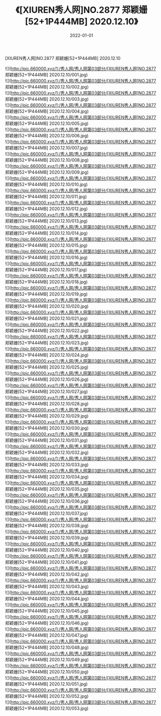 ﻿---
layout: post
title:  《[XIUREN秀人网]NO.2877 郑颖姗[52+1P444MB] 2020.12.10》
date:   2022-01-01
img: http://pic.660000.xyz/1:/秀人网/秀人网第03部分/[XIUREN秀人网]NO.2877 郑颖姗[52+1P444MB] 2020.12.10/000.jpg
categories: [美女, 清纯, 唯美]
---

[XIUREN秀人网]NO.2877 郑颖姗[52+1P444MB] 2020.12.10

 ![](http://pic.660000.xyz/1:/秀人网/秀人网第03部分/[XIUREN秀人网]NO.2877 郑颖姗[52+1P444MB] 2020.12.10/001.jpg) <br>![](http://pic.660000.xyz/1:/秀人网/秀人网第03部分/[XIUREN秀人网]NO.2877 郑颖姗[52+1P444MB] 2020.12.10/002.jpg) <br>![](http://pic.660000.xyz/1:/秀人网/秀人网第03部分/[XIUREN秀人网]NO.2877 郑颖姗[52+1P444MB] 2020.12.10/003.jpg) <br>![](http://pic.660000.xyz/1:/秀人网/秀人网第03部分/[XIUREN秀人网]NO.2877 郑颖姗[52+1P444MB] 2020.12.10/004.jpg) <br>![](http://pic.660000.xyz/1:/秀人网/秀人网第03部分/[XIUREN秀人网]NO.2877 郑颖姗[52+1P444MB] 2020.12.10/005.jpg) <br>![](http://pic.660000.xyz/1:/秀人网/秀人网第03部分/[XIUREN秀人网]NO.2877 郑颖姗[52+1P444MB] 2020.12.10/006.jpg) <br>![](http://pic.660000.xyz/1:/秀人网/秀人网第03部分/[XIUREN秀人网]NO.2877 郑颖姗[52+1P444MB] 2020.12.10/007.jpg) <br>![](http://pic.660000.xyz/1:/秀人网/秀人网第03部分/[XIUREN秀人网]NO.2877 郑颖姗[52+1P444MB] 2020.12.10/008.jpg) <br>![](http://pic.660000.xyz/1:/秀人网/秀人网第03部分/[XIUREN秀人网]NO.2877 郑颖姗[52+1P444MB] 2020.12.10/009.jpg) <br>![](http://pic.660000.xyz/1:/秀人网/秀人网第03部分/[XIUREN秀人网]NO.2877 郑颖姗[52+1P444MB] 2020.12.10/010.jpg) <br>![](http://pic.660000.xyz/1:/秀人网/秀人网第03部分/[XIUREN秀人网]NO.2877 郑颖姗[52+1P444MB] 2020.12.10/011.jpg) <br>![](http://pic.660000.xyz/1:/秀人网/秀人网第03部分/[XIUREN秀人网]NO.2877 郑颖姗[52+1P444MB] 2020.12.10/012.jpg) <br>![](http://pic.660000.xyz/1:/秀人网/秀人网第03部分/[XIUREN秀人网]NO.2877 郑颖姗[52+1P444MB] 2020.12.10/013.jpg) <br>![](http://pic.660000.xyz/1:/秀人网/秀人网第03部分/[XIUREN秀人网]NO.2877 郑颖姗[52+1P444MB] 2020.12.10/014.jpg) <br>![](http://pic.660000.xyz/1:/秀人网/秀人网第03部分/[XIUREN秀人网]NO.2877 郑颖姗[52+1P444MB] 2020.12.10/015.jpg) <br>![](http://pic.660000.xyz/1:/秀人网/秀人网第03部分/[XIUREN秀人网]NO.2877 郑颖姗[52+1P444MB] 2020.12.10/016.jpg) <br>![](http://pic.660000.xyz/1:/秀人网/秀人网第03部分/[XIUREN秀人网]NO.2877 郑颖姗[52+1P444MB] 2020.12.10/017.jpg) <br>![](http://pic.660000.xyz/1:/秀人网/秀人网第03部分/[XIUREN秀人网]NO.2877 郑颖姗[52+1P444MB] 2020.12.10/018.jpg) <br>![](http://pic.660000.xyz/1:/秀人网/秀人网第03部分/[XIUREN秀人网]NO.2877 郑颖姗[52+1P444MB] 2020.12.10/019.jpg) <br>![](http://pic.660000.xyz/1:/秀人网/秀人网第03部分/[XIUREN秀人网]NO.2877 郑颖姗[52+1P444MB] 2020.12.10/020.jpg) <br>![](http://pic.660000.xyz/1:/秀人网/秀人网第03部分/[XIUREN秀人网]NO.2877 郑颖姗[52+1P444MB] 2020.12.10/021.jpg) <br>![](http://pic.660000.xyz/1:/秀人网/秀人网第03部分/[XIUREN秀人网]NO.2877 郑颖姗[52+1P444MB] 2020.12.10/022.jpg) <br>![](http://pic.660000.xyz/1:/秀人网/秀人网第03部分/[XIUREN秀人网]NO.2877 郑颖姗[52+1P444MB] 2020.12.10/023.jpg) <br>![](http://pic.660000.xyz/1:/秀人网/秀人网第03部分/[XIUREN秀人网]NO.2877 郑颖姗[52+1P444MB] 2020.12.10/024.jpg) <br>![](http://pic.660000.xyz/1:/秀人网/秀人网第03部分/[XIUREN秀人网]NO.2877 郑颖姗[52+1P444MB] 2020.12.10/025.jpg) <br>![](http://pic.660000.xyz/1:/秀人网/秀人网第03部分/[XIUREN秀人网]NO.2877 郑颖姗[52+1P444MB] 2020.12.10/026.jpg) <br>![](http://pic.660000.xyz/1:/秀人网/秀人网第03部分/[XIUREN秀人网]NO.2877 郑颖姗[52+1P444MB] 2020.12.10/027.jpg) <br>![](http://pic.660000.xyz/1:/秀人网/秀人网第03部分/[XIUREN秀人网]NO.2877 郑颖姗[52+1P444MB] 2020.12.10/028.jpg) <br>![](http://pic.660000.xyz/1:/秀人网/秀人网第03部分/[XIUREN秀人网]NO.2877 郑颖姗[52+1P444MB] 2020.12.10/029.jpg) <br>![](http://pic.660000.xyz/1:/秀人网/秀人网第03部分/[XIUREN秀人网]NO.2877 郑颖姗[52+1P444MB] 2020.12.10/030.jpg) <br>![](http://pic.660000.xyz/1:/秀人网/秀人网第03部分/[XIUREN秀人网]NO.2877 郑颖姗[52+1P444MB] 2020.12.10/031.jpg) <br>![](http://pic.660000.xyz/1:/秀人网/秀人网第03部分/[XIUREN秀人网]NO.2877 郑颖姗[52+1P444MB] 2020.12.10/032.jpg) <br>![](http://pic.660000.xyz/1:/秀人网/秀人网第03部分/[XIUREN秀人网]NO.2877 郑颖姗[52+1P444MB] 2020.12.10/033.jpg) <br>![](http://pic.660000.xyz/1:/秀人网/秀人网第03部分/[XIUREN秀人网]NO.2877 郑颖姗[52+1P444MB] 2020.12.10/034.jpg) <br>![](http://pic.660000.xyz/1:/秀人网/秀人网第03部分/[XIUREN秀人网]NO.2877 郑颖姗[52+1P444MB] 2020.12.10/035.jpg) <br>![](http://pic.660000.xyz/1:/秀人网/秀人网第03部分/[XIUREN秀人网]NO.2877 郑颖姗[52+1P444MB] 2020.12.10/036.jpg) <br>![](http://pic.660000.xyz/1:/秀人网/秀人网第03部分/[XIUREN秀人网]NO.2877 郑颖姗[52+1P444MB] 2020.12.10/037.jpg) <br>![](http://pic.660000.xyz/1:/秀人网/秀人网第03部分/[XIUREN秀人网]NO.2877 郑颖姗[52+1P444MB] 2020.12.10/038.jpg) <br>![](http://pic.660000.xyz/1:/秀人网/秀人网第03部分/[XIUREN秀人网]NO.2877 郑颖姗[52+1P444MB] 2020.12.10/039.jpg) <br>![](http://pic.660000.xyz/1:/秀人网/秀人网第03部分/[XIUREN秀人网]NO.2877 郑颖姗[52+1P444MB] 2020.12.10/040.jpg) <br>![](http://pic.660000.xyz/1:/秀人网/秀人网第03部分/[XIUREN秀人网]NO.2877 郑颖姗[52+1P444MB] 2020.12.10/041.jpg) <br>![](http://pic.660000.xyz/1:/秀人网/秀人网第03部分/[XIUREN秀人网]NO.2877 郑颖姗[52+1P444MB] 2020.12.10/042.jpg) <br>![](http://pic.660000.xyz/1:/秀人网/秀人网第03部分/[XIUREN秀人网]NO.2877 郑颖姗[52+1P444MB] 2020.12.10/043.jpg) <br>![](http://pic.660000.xyz/1:/秀人网/秀人网第03部分/[XIUREN秀人网]NO.2877 郑颖姗[52+1P444MB] 2020.12.10/044.jpg) <br>![](http://pic.660000.xyz/1:/秀人网/秀人网第03部分/[XIUREN秀人网]NO.2877 郑颖姗[52+1P444MB] 2020.12.10/045.jpg) <br>![](http://pic.660000.xyz/1:/秀人网/秀人网第03部分/[XIUREN秀人网]NO.2877 郑颖姗[52+1P444MB] 2020.12.10/046.jpg) <br>![](http://pic.660000.xyz/1:/秀人网/秀人网第03部分/[XIUREN秀人网]NO.2877 郑颖姗[52+1P444MB] 2020.12.10/047.jpg) <br>![](http://pic.660000.xyz/1:/秀人网/秀人网第03部分/[XIUREN秀人网]NO.2877 郑颖姗[52+1P444MB] 2020.12.10/048.jpg) <br>![](http://pic.660000.xyz/1:/秀人网/秀人网第03部分/[XIUREN秀人网]NO.2877 郑颖姗[52+1P444MB] 2020.12.10/049.jpg) <br>![](http://pic.660000.xyz/1:/秀人网/秀人网第03部分/[XIUREN秀人网]NO.2877 郑颖姗[52+1P444MB] 2020.12.10/050.jpg) <br>![](http://pic.660000.xyz/1:/秀人网/秀人网第03部分/[XIUREN秀人网]NO.2877 郑颖姗[52+1P444MB] 2020.12.10/051.jpg) <br>![](http://pic.660000.xyz/1:/秀人网/秀人网第03部分/[XIUREN秀人网]NO.2877 郑颖姗[52+1P444MB] 2020.12.10/052.jpg) <br>![](http://pic.660000.xyz/1:/秀人网/秀人网第03部分/[XIUREN秀人网]NO.2877 郑颖姗[52+1P444MB] 2020.12.10/053.jpg) <br>